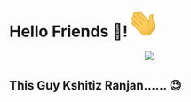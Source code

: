 # Hello Friends 👋!<img src="https://raw.githubusercontent.com/ABSphreak/ABSphreak/master/gifs/Hi.gif" width="55px">
<p align="center">
     <a href="#"><img src="https://img.etimg.com/thumb/msid-84146083,width-1015,height-761,imgsize-638053,resizemode-8,quality-100/prime/technology-and-startups/booting-up-developer-economy-how-tech-startups-are-helping-coders-build-and-test-software-faster.jpg"></img></a>
   </p>


## This Guy Kshitiz Ranjan...... :wink:

<!--
**kshitizranjan15/kshitizranjan15** is a ✨ _special_ ✨ repository because its `README.md` (this file) appears on your GitHub profile.

Here are some ideas to get you started:

- 🔭 I’m currently working on ...
- 🌱 I’m currently learning ...
- 👯 I’m looking to collaborate on ...
- 🤔 I’m looking for help with ...
- 💬 Ask me about ...
- 📫 How to reach me: ...
- 😄 Pronouns: ...
- ⚡ Fun fact: ...
-->
